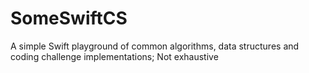 # SomeSwiftCS
A simple Swift playground of common algorithms, data structures and coding challenge implementations; Not exhaustive
